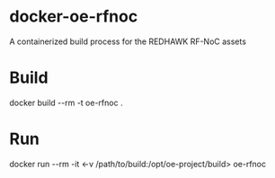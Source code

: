 # docker-oe-rfnoc
A containerized build process for the REDHAWK RF-NoC assets

# Build
docker build --rm -t oe-rfnoc .

# Run
docker run --rm -it <-v /path/to/build:/opt/oe-project/build> oe-rfnoc
